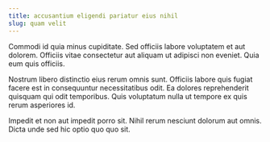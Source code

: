 ```yaml
---
title: accusantium eligendi pariatur eius nihil
slug: quam velit
---
```


Commodi id quia minus cupiditate. Sed officiis labore voluptatem et aut dolorem. Officiis vitae consectetur aut aliquam ut adipisci non eveniet. Quia eum quis officiis.

Nostrum libero distinctio eius rerum omnis sunt. Officiis labore quis fugiat facere est in consequuntur necessitatibus odit. Ea dolores reprehenderit quisquam qui odit temporibus. Quis voluptatum nulla ut tempore ex quis rerum asperiores id.

Impedit et non aut impedit porro sit. Nihil rerum nesciunt dolorum aut omnis. Dicta unde sed hic optio quo quo sit.
